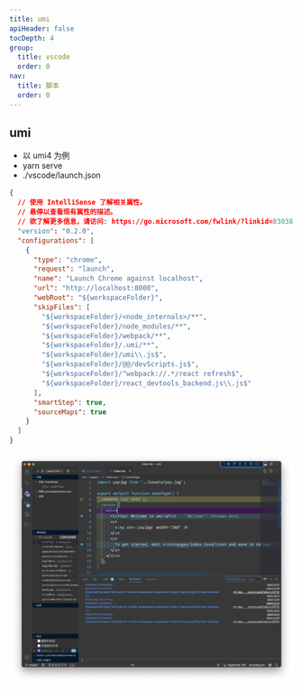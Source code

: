 ```yaml
---
title: umi
apiHeader: false
tocDepth: 4
group:
  title: vscode
  order: 0
nav:
  title: 脚本
  order: 0
---
```


## umi

- 以 umi4 为例
- yarn serve
- ./vscode/launch.json

```json
{
  // 使用 IntelliSense 了解相关属性。
  // 悬停以查看现有属性的描述。
  // 欲了解更多信息，请访问: https://go.microsoft.com/fwlink/?linkid=830387
  "version": "0.2.0",
  "configurations": [
    {
      "type": "chrome",
      "request": "launch",
      "name": "Launch Chrome against localhost",
      "url": "http://localhost:8000",
      "webRoot": "${workspaceFolder}",
      "skipFiles": [
        "${workspaceFolder}/<node_internals>/**",
        "${workspaceFolder}/node_modules/**",
        "${workspaceFolder}/webpack/**",
        "${workspaceFolder}/.umi/**",
        "${workspaceFolder}/umi\\.js$",
        "${workspaceFolder}/@@/devScripts.js$",
        "${workspaceFolder}/^webpack://.*/react refresh$",
        "${workspaceFolder}/react_devtools_backend.js\\.js$"
      ],
      "smartStep": true,
      "sourceMaps": true
    }
  ]
}
```

![](https://raw.githubusercontent.com/eternallycyf/ims-template-config/master/public/images/debugger/umi.png)
